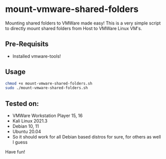# mount-vmware-shared-folders

Mounting shared folders to VMWare made easy!
This is a very simple script to directly mount shared folders from Host to VMWare Linux VM's.

## Pre-Requisits

* Installed vmware-tools!

## Usage

```bash
chmod +x mount-vmware-shared-folders.sh
sudo ./mount-vmware-shared-folders.sh
```

## Tested on:

* VMWare Workstation Player 15, 16
* Kali Linux 2021.3
* Debian 10, 11 
* Ubuntu 20.04
* So it should work for all Debian based distros for sure, for others as well I guess

Have fun!
